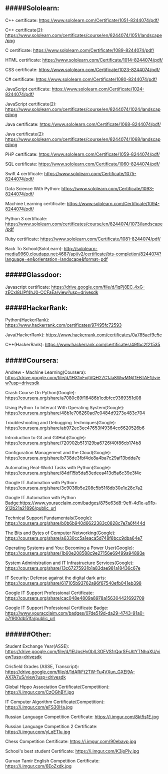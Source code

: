 #####Sololearn:
------------------------------------------------------------------------
C++ certificate: https://www.sololearn.com/Certificate/1051-8244074/pdf/

C++ certificate(2): https://www.sololearn.com/certificates/course/en/8244074/1051/landscape/png

C certificate: https://www.sololearn.com/Certificate/1089-8244074/pdf/

HTML certificate: https://www.sololearn.com/Certificate/1014-8244074/pdf/

CSS certificate: https://www.sololearn.com/Certificate/1023-8244074/pdf/

C# certificate: https://www.sololearn.com/Certificate/1080-8244074/pdf/

JavaScript certificate: https://www.sololearn.com/Certificate/1024-8244074/pdf/

JavaScript certificate(2): https://www.sololearn.com/certificates/course/en/8244074/1024/landscape/png

Java certificate: https://www.sololearn.com/Certificate/1068-8244074/pdf/

Java certificate(2): https://www.sololearn.com/certificates/course/en/8244074/1068/landscape/png

PHP certificate: https://www.sololearn.com/Certificate/1059-8244074/pdf/

SQL certificate: https://www.sololearn.com/Certificate/1060-8244074/pdf/

Swift 4 certificate: https://www.sololearn.com/Certificate/1075-8244074/pdf/

Data Science With Python: https://www.sololearn.com/Certificate/1093-8244074/pdf/

Machine Learning certificate: https://www.sololearn.com/Certificate/1094-8244074/pdf/

Python 3 certificate: https://www.sololearn.com/certificates/course/en/8244074/1073/landscape/pdf

Ruby certificate: https://www.sololearn.com/Certificate/1081-8244074/pdf/

Back To School(SoloLearn): http://sololearn-media9960.cloudapp.net:4687/api/v2/certificate/bts-completion/8244074?language=en&orientation=landscape&format=pdf

#####Glassdoor:
------------------------------------------------------------------------ 
Javascript certificate: https://drive.google.com/file/d/1qPj8EC_4xG-zECxI8LIPf4hJ0-CCFaEa/view?usp=drivesdk

#####HackerRank:
------------------------------------------------------------------------
Python(HackerRank): https://www.hackerrank.com/certificates/97495fc72593

Java(HackerRank): https://www.hackerrank.com/certificates/0a785acf9e5c

C++(HackerRank): https://www.hackerrank.com/certificates/49fbc2f21535

#####Coursera:
------------------------------------------------------------------------
Andrew - Machine Learning(Coursera): https://drive.google.com/file/d/1HX1nFxjIVQH2ZC1Ja8WwMNjf1EBTAE1i/view?usp=drivesdk

Crash Course On Python(Google): https://coursera.org/share/a7080c89f16486b1cdbfcc9369351d08

Using Python To Interact With Operating System(Google): https://coursera.org/share/48b1e706260ad7c0484d9273e483c704

Troubleshooting and Debugging Techniques(Google): https://coursera.org/share/ab972ec3ec47653f49364cc6620526b6

Introduction to Git and GitHub(Google): https://coursera.org/share/720902b513129ba6726f40f86cb174b8

Configuration Management and the Cloud(Google): https://coursera.org/share/b738de3fbf4de8a4ba7c29af13bdda7e

Automating Real-World Tasks with Python(Google): https://coursera.org/share/84df15b5da53edeea413d5a6c39e3f4c

Google IT Automation with Python: https://coursera.org/share/3c9036b5e208c5b51f8db30e1e28c7a2

Google IT Automation with Python Badge:https://www.youracclaim.com/badges/875e63d8-9eff-4d1e-a91b-912b21a21896/public_url

Technical Support Fundamentals(Google): https://coursera.org/share/b0b6b940d6622383c0828c7e7a6f444d

The Bits and Bytes of Computer Networking(Google): https://coursera.org/share/a6330cc5a1eaca5d748f8bcc9dba64e7

Operating Systems and You: Becoming a Power User(Google): https://coursera.org/share/1b60e208588c9e27156e69499a94893e

System Administration and IT Infrastructure Services(Google): https://coursera.org/share/13c67275931b1a83dae981a18436c67e

IT Security: Defense against the digital dark arts: https://coursera.org/share/617105b93762a96f67540efb041eb398

Google IT Support Professional Certificate: https://coursera.org/share/cac048e4809a8978a156304421692709

Google IT Support Professional Certificate Badge: https://www.youracclaim.com/badges/07de519d-da29-4743-91a0-a7f900db51fa/public_url

######Other:
------------------------------------------------------------------------
Student Exchange Year(ASSE): https://drive.google.com/file/d/1EUpsHy0blL3OFVS1rQqrSFsAtYTNhqXU/view?usp=drivesdk

Crisfield Grades (ASSE, Transcript): https://drive.google.com/file/d/1dARiFt2TW-Tu4VXun_GXEl9A-AX7A7uS/view?usp=drivesdk

Global Hippo Association Certificate(Competition): https://i.imgur.com/CzOGhBY.jpg

IT Computer Algorithm Certificate(Competition): https://i.imgur.com/eFS30Ha.jpg

Russian Language Competition Certificate: https://i.imgur.com/8kt5s1E.jpg

Russian Language Competition 2 Certificate: https://i.imgur.com/yLqETlu.jpg

Chess Competition Certificate: https://i.imgur.com/90ebavp.jpg

School's best student Certificate: https://i.imgur.com/K3joPIy.jpg

Gurvan Tamir English Competition Certificate: https://i.imgur.com/6EoZxdk.jpg
